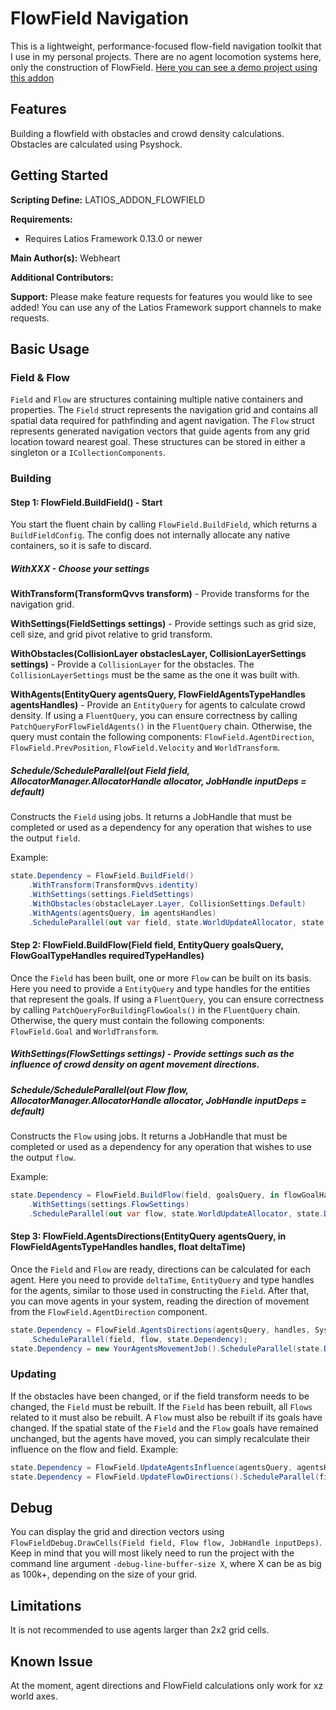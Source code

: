 ﻿# FlowField Navigation

This is a lightweight, performance-focused flow-field navigation toolkit that I use in my personal projects.
There are no agent locomotion systems here, only the construction of FlowField. 
[Here you can see a demo project using this addon](https://github.com/Webheart/latios_flowfield_showcase)

## Features

Building a flowfield with obstacles and crowd density calculations. Obstacles are calculated using Psyshock.

## Getting Started

**Scripting Define:** LATIOS_ADDON_FLOWFIELD

**Requirements:**

-   Requires Latios Framework 0.13.0 or newer

**Main Author(s):** Webheart

**Additional Contributors:**

**Support:** Please make feature requests for features you would like to see
added! You can use any of the Latios Framework support channels to make
requests.

## Basic Usage

### Field & Flow

`Field` and `Flow` are structures containing multiple native containers and properties.
The `Field` struct represents the navigation grid and contains all spatial data required for pathfinding and agent navigation.
The `Flow` struct represents generated navigation vectors that guide agents from any grid location toward nearest goal.
These structures can be stored in either a singleton or a `ICollectionComponents`.

### Building

#### Step 1: FlowField.BuildField() - Start

You start the fluent chain by calling `FlowField.BuildField`, which returns a `BuildFieldConfig`. 
The config does not internally allocate any native containers, so it is safe to discard.

##### WithXXX - Choose your settings

**WithTransform(TransformQvvs transform)** - Provide transforms for the navigation grid.

**WithSettings(FieldSettings settings)** - Provide settings such as grid size, cell size, and grid pivot relative to grid transform.

**WithObstacles(CollisionLayer obstaclesLayer, CollisionLayerSettings settings)** - Provide a `CollisionLayer` for the obstacles. The `CollisionLayerSettings` must be the same as the one it was built with.

**WithAgents(EntityQuery agentsQuery, FlowFieldAgentsTypeHandles agentsHandles)** - Provide an `EntityQuery` for agents to calculate crowd density.
If using a `FluentQuery`, you can ensure correctness by calling  `PatchQueryForFlowFieldAgents()` in the `FluentQuery` chain. 
Otherwise, the query must contain the following components: `FlowField.AgentDirection`, `FlowField.PrevPosition`, `FlowField.Velocity` and `WorldTransform`.

##### Schedule/ScheduleParallel(out Field field, AllocatorManager.AllocatorHandle allocator, JobHandle inputDeps = default)

Constructs the `Field` using jobs. It returns a JobHandle that must be completed or used as a dependency for any operation that wishes to use the output `field`.

Example:

```csharp
state.Dependency = FlowField.BuildField()
    .WithTransform(TransformQvvs.identity)
    .WithSettings(settings.FieldSettings)
    .WithObstacles(obstacleLayer.Layer, CollisionSettings.Default)
    .WithAgents(agentsQuery, in agentsHandles)
    .ScheduleParallel(out var field, state.WorldUpdateAllocator, state.Dependency);
```


#### Step 2: FlowField.BuildFlow(Field field, EntityQuery goalsQuery, FlowGoalTypeHandles requiredTypeHandles)

Once the `Field` has been built, one or more `Flow` can be built on its basis.
Here you need to provide a `EntityQuery` and type handles for the entities that represent the goals.
If using a `FluentQuery`, you can ensure correctness by calling  `PatchQueryForBuildingFlowGoals()` in the `FluentQuery` chain.
Otherwise, the query must contain the following components: `FlowField.Goal` and `WorldTransform`.

##### WithSettings(FlowSettings settings) - Provide settings such as the influence of crowd density on agent movement directions.

##### Schedule/ScheduleParallel(out Flow flow, AllocatorManager.AllocatorHandle allocator, JobHandle inputDeps = default)

Constructs the `Flow` using jobs. It returns a JobHandle that must be completed or used as a dependency for any operation that wishes to use the output `flow`.

Example:

```csharp
state.Dependency = FlowField.BuildFlow(field, goalsQuery, in flowGoalHandles)
    .WithSettings(settings.FlowSettings)
    .ScheduleParallel(out var flow, state.WorldUpdateAllocator, state.Dependency);
```

#### Step 3: FlowField.AgentsDirections(EntityQuery agentsQuery, in FlowFieldAgentsTypeHandles handles, float deltaTime)

Once the `Field` and `Flow` are ready, directions can be calculated for each agent.
Here you need to provide `deltaTime`, `EntityQuery` and type handles for the agents, similar to those used in constructing the `Field`. 
After that, you can move agents in your system, reading the direction of movement from the `FlowField.AgentDirection` component.

```csharp
state.Dependency = FlowField.AgentsDirections(agentsQuery, handles, SystemAPI.Time.DeltaTime)
    .ScheduleParallel(field, flow, state.Dependency);
state.Dependency = new YourAgentsMovementJob().ScheduleParallel(state.Dependency);
```

### Updating

If the obstacles have been changed, or if the field transform needs to be changed, the `Field` must be rebuilt.
If the `Field` has been rebuilt, all `Flows` related to it must also be rebuilt.
A `Flow` must also be rebuilt if its goals have changed.
If the spatial state of the `Field` and the `Flow` goals have remained unchanged, but the agents have moved, you can simply recalculate their influence on the flow and field.
Example:

```csharp
state.Dependency = FlowField.UpdateAgentsInfluence(agentsQuery, agentsHandles).ScheduleParallel(field, state.Dependency);
state.Dependency = FlowField.UpdateFlowDirections().ScheduleParallel(field, flow, state.Dependency);
```

## Debug

You can display the grid and direction vectors using `FlowFieldDebug.DrawCells(Field field, Flow flow, JobHandle inputDeps)`.
Keep in mind that you will most likely need to run the project with the command line argument `-debug-line-buffer-size X`, where X can be as big as 100k+, depending on the size of your grid.

## Limitations

It is not recommended to use agents larger than 2x2 grid cells.

## Known Issue

At the moment, agent directions and FlowField calculations only work for xz world axes.
